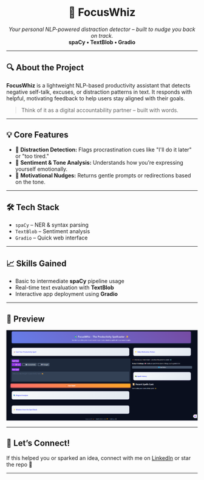 <h1 align="center">🧠 FocusWhiz</h1>
<p align="center">
  <em>Your personal NLP-powered distraction detector – built to nudge you back on track.</em><br>
  <strong>spaCy • TextBlob • Gradio</strong>
</p>

---

## 🔍 About the Project

**FocusWhiz** is a lightweight NLP-based productivity assistant that detects negative self-talk, excuses, or distraction patterns in text. It responds with helpful, motivating feedback to help users stay aligned with their goals.

> Think of it as a digital accountability partner – built with words.

---

## 💡 Core Features

- 🧠 **Distraction Detection:** Flags procrastination cues like "I'll do it later" or "too tired."
- 💬 **Sentiment & Tone Analysis:** Understands how you’re expressing yourself emotionally.
- 🔄 **Motivational Nudges:** Returns gentle prompts or redirections based on the tone.

---

## 🛠️ Tech Stack

- `spaCy` – NER & syntax parsing  
- `TextBlob` – Sentiment analysis  
- `Gradio` – Quick web interface  

---

## 📈 Skills Gained

- Basic to intermediate **spaCy** pipeline usage  
- Real-time text evaluation with **TextBlob**  
- Interactive app deployment using **Gradio**

---

## 📸 Preview

![FocusWhiz UI](https://github.com/itsmemauliii/FocusWhiz/blob/main/FocusWhiz%20UI.png)

---

## 🤝 Let’s Connect!

If this helped you or sparked an idea, connect with me on [LinkedIn](https://www.linkedin.com/in/itsmemauliii) or star the repo 💫

---

